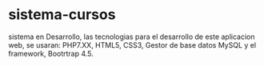 # sistema-cursos
sistema en Desarrollo, las tecnologias para el desarrollo de este aplicacion web, se usaran: PHP7.XX, HTML5, CSS3, Gestor de base datos MySQL y el framework, Bootrtrap 4.5.
